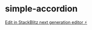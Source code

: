 # simple-accordion

[Edit in StackBlitz next generation editor ⚡️](https://stackblitz.com/~/github.com/karthikachery/simple-accordion)